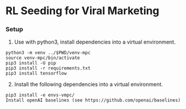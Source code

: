 RL Seeding for Viral Marketing
==========
### Setup
1. Use with python3, install dependencies into a virtual environment.
```
python3 -m venv ../$PWD/venv-mpc
source venv-mpc/bin/activate
pip3 install -U pip
pip3 install -r requirements.txt
pip3 install tensorflow 
```
2. Install the following dependencies into a virtual environment.
```
pip3 install -e envs-vmpc/
Install openAI baselines (see https://github.com/openai/baselines)
